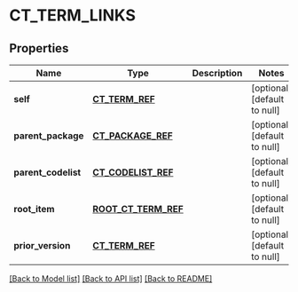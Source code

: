 # CT_TERM_LINKS

## Properties
Name | Type | Description | Notes
------------ | ------------- | ------------- | -------------
**self** | [**CT_TERM_REF**](CtTermRef.md) |  | [optional] [default to null]
**parent_package** | [**CT_PACKAGE_REF**](CtPackageRef.md) |  | [optional] [default to null]
**parent_codelist** | [**CT_CODELIST_REF**](CtCodelistRef.md) |  | [optional] [default to null]
**root_item** | [**ROOT_CT_TERM_REF**](RootCtTermRef.md) |  | [optional] [default to null]
**prior_version** | [**CT_TERM_REF**](CtTermRef.md) |  | [optional] [default to null]

[[Back to Model list]](../README.md#documentation-for-models) [[Back to API list]](../README.md#documentation-for-api-endpoints) [[Back to README]](../README.md)


